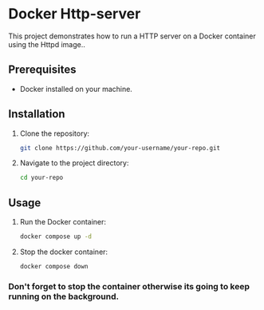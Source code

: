 # Docker Http-server

This project demonstrates how to run a HTTP server on a Docker container using the Httpd image..

## Prerequisites

-  Docker installed on your machine.

## Installation

1. Clone the repository:
    ```sh
    git clone https://github.com/your-username/your-repo.git
    ```
2. Navigate to the project directory:
    ```sh
    cd your-repo
    ```

## Usage

1. Run the Docker container:
    ```sh
    docker compose up -d
    ```

2. Stop the docker container:
   ```
   docker compose down
   ```

### Don't forget to stop the container otherwise its going to keep running on the background.